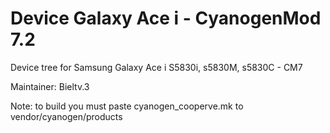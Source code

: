 Device Galaxy Ace i - CyanogenMod 7.2
=====================================

Device tree for Samsung Galaxy Ace i S5830i, s5830M, s5830C - CM7

Maintainer: Bieltv.3

Note: to build you must paste cyanogen_cooperve.mk to vendor/cyanogen/products
